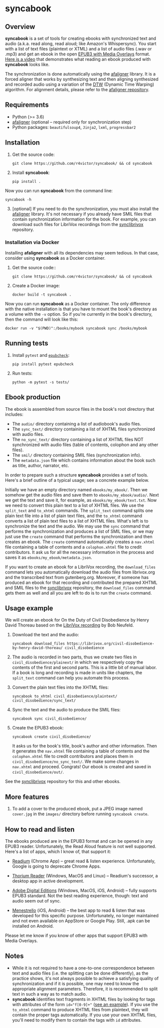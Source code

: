 # syncabook

## Overview

<b>syncabook</b> is a set of tools for creating ebooks with synchronized text and audio (a.k.a. read along, read aloud; like Amazon's Whispersync). You start with a list of text files (plaintext or XTML) and a list of audio files (.wav or .mp3) and get an ebook in the open [EPUB3 with Media Overlays](https://www.w3.org/publishing/epub3/epub-mediaoverlays.html) format. [Here is a video](https://www.youtube.com/watch?v=vEHIzX2yAy4) that demonstrates what reading an ebook produced with <b>syncabook</b> looks like.

The synchronization is done automatically using the [afaligner](https://github.com/r4victor/afaligner) library. It is a forced aligner that works by synthesizing text and then aligning synthesized and recorded audio using a variation of the [DTW](https://en.wikipedia.org/wiki/Dynamic_time_warping) (Dynamic Time Warping) algorithm. For alignment details, please refer to the [afaligner repository](https://github.com/r4victor/afaligner).

## Requirements

* Python (>= 3.6)
* [afaligner](https://github.com/r4victor/afaligner) (optional – required only for synchronization step)
* Python packages: `beautifulsoup4`, `Jinja2`, `lxml`, `progressbar2`

## Installation

1. Get the source code:
   ```
   git clone https://github.com/r4victor/syncabook/ && cd syncabook
   ```

2. Install <b>syncabook</b>:
   ```
   pip install .
   ```

Now you can run <b>syncabook</b> from the command line:

```
syncabook -h
```

3. [optional] If you need to do the synchronization, you must also install the [afaligner](https://github.com/r4victor/afaligner) library. It's not necessary if you already have SMIL files that contain synchronization information for the book. For example, you can download such files for LibriVox recordings from the [synclibrivox](https://github.com/r4victor/synclibrivox) repository.

### Installation via Docker

Installing <b>afaligner</b> with all its dependencies may seem tedious. In that case,  consider using <b>syncabook</b> as a Docker container.

1. Get the source code::
   ```
   git clone https://github.com/r4victor/syncabook/ && cd syncabook
   ```

2. Create a Docker image:
   ```
   docker build -t syncabook .
   ```

Now you can run <b>syncabook</b> as a Docker container. The only difference with the native installation is that you have to mount the book's directory as a volume with the `-v` option. So if you're currently in the book's directory, then the command will look like this:

```
docker run -v "$(PWD)":/books/mybook syncabook sync /books/mybook
```

## Running tests

1. Install `pytest` and [`epubcheck`](https://pypi.org/project/epubcheck/):
   ```
   pip install pytest epubcheck
   ```

2. Run tests:
   ```
   python -m pytest -s tests/
   ```


## Ebook production

The ebook is assembled from source files in the book's root directory that includes:

* The `audio/` directory containing a list of audiobook's audio files.
* The `sync_text/` directory containing a list of XHTML files synchronized with audio files.
* The `no_sync_text/` directory containing a list of XHTML files NOT synchronized with audio files (table of contents, colophon and any other files).
* The `smil/` directory containing SMIL files (synchronization info).
* The `metadata.json` file which contains information about the book such as title, author, narrator, etc.

In order to prepare such a structure <b>syncabook</b> provides a set of tools. Here's a brief outline of a typical usage; see a concrete example below.

Initially we have an empty directory named `ebooks/my_ebook/`. Then we somehow get the audio files and save them to `ebooks/my_ebook/audio/`. Next we get the text and save it, for example, as `ebooks/my_ebook/text.txt`. Now we need to convert this plain text to a list of XHTML files. We use the `split_text` and `to_xhtml` commands.  The `split_text` command splits one plain text file into a list of plain text files, and the `to_xhtml` command converts a list of plain text files to a list of XHTML files. What's left is to synchronize the text and the audio. We may use the `sync` command that performs the synchronization and produces a list of SMIL files, or we may just use the `create` command that performs the synchronization and then creates an ebook. The `create` command automatically creates a `nav.xhtml` file containing a table of contents and a `colophon.xhtml` file to credit contributors. It ask us for all the necessary information in the process and saves it as `ebooks/my_ebook/metadata.json`.

If you want to create an ebook for a LibriVox recording, the `download_files` command lets you automatically download the audio files from librivox.org and the transcribed text from gutenberg.org. Moreover, if someone has produced an ebook for that recording and contributed the prepared XHTML and SMIL files to the 
[synclibrivox](https://github.com/r4victor/synclibrivox) repository, the `download_files` command gets them as well and all you are left to do is to run the `create` command.

## Usage example

We will create an ebook for On the Duty of Civil Disobedience by Henry David Thoreau based on the [LibriVox recording](https://librivox.org/civil-disobedience-by-henry-david-thoreau/) by Bob Neufeld.

1. Download the text and the audio:

   ```
   syncabook download_files https://librivox.org/civil-disobedience-by-henry-david-thoreau/ civil_disobedience
   ```

2. The audio is recorded in two parts, thus we create two files in  `civil_disobedience/plainext/` in which we respectively copy the contents of the first and second parts. This is a little bit of manual labor. If a book is long and recording is made in units like chapters, the `split_text` command can help you automate this process.

3. Convert the plain text files into the XHTML files:
   ```
   syncabook to_xhtml civil_disobedience/plaintext/ civil_disobedience/sync_text/
   ```

4. Sync the text and the audio to produce the SMIL files:
   ```
   syncabook sync civil_disobedience/
   ```

5. Create the EPUB3 ebook:
   ```
   syncabook create civil_disobedience/
   ```
   It asks us for the book's title, book's author and other information. Then it generates the `nav.xhtml` file containing a table of contents and the `colophon.xhtml` file to credit contributors and places them in `civil_disobedience/no_sync_text/`. We make some changes in `nav.xhtml` and proceed. Congrats! Our ebook is created and saved in `civil_disobedience/out/`.

See the [synclibrivox](https://github.com/r4victor/synclibrivox) repository for this and other ebooks.

## More features

1. To add a cover to the produced ebook, put a JPEG image named `cover.jpg` in the `images/` directory before running `syncabook create`.

## How to read and listen

The ebooks produced are in the EPUB3 format and can be opened in any EPUB3 reader. Unfortunately, the Read Aloud feature is not well supported. Here's a list of apps, which I know of, that support it:

* [Readium](https://chrome.google.com/webstore/detail/readium/fepbnnnkkadjhjahcafoaglimekefifl) (Chrome App) – great read & listen experience. Unfortunately, Google is going to deprecate Chrome Apps.

* [Thorium Reader](https://www.edrlab.org/software/thorium-reader/) (Windows, MacOS and Linux) – Readium's successor, a desktop app in active development.

* [Adobe Digital Editions](https://www.adobe.com/la/solutions/ebook/digital-editions/download.html) (Windows, MacOS, iOS, Android) – fully supports EPUB3 standard. Not the best reading experience, though: text and audio seem out of sync.

* [Menestrello](https://github.com/readbeyond/menestrello) (iOS, Android) – the best app to read & listen that was developed for this specific purpose. Unfortunately, no longer maintained and not even available on AppStore or Google Play. Still, .apk can be installed on Android.

Please let me know if you know of other apps that support EPUB3 with Media Overlays.

## Notes

* While it is not required to have a one-to-one correspondence
    between text and audio files (i.e. the splitting can be done differently), as the practice shows, it's not always possible to achieve a satisfying quality of synchronization and if it is possible, one may need to know the appropriate alignment parameters. Therefore, it is recommended to split text in such a way as to match audio.
* **syncabook** identifies text fragments in XHTML files by looking for tags with attributes of the form `id="f[0-9]+"` ([see an example](https://github.com/r4victor/afaligner/blob/master/tests/resources/shakespeare/text_complete/p001.xhtml)). If you use the `to_xhtml` command to produce XHTML files from plaintext, they will contain the proper tags automatically. If you use your own XHTML files, you'll need to modify them to contain the tags with `id` attributes.
